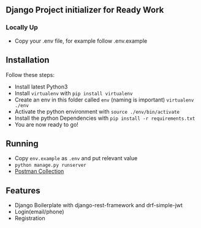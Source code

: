 ## Django Project initializer for Ready Work 
### Locally Up
- Copy your .env file, for example follow .env.example

## Installation

Follow these steps:
- Install latest Python3
- Install `virtualenv` with `pip install virtualenv`
- Create an env in this folder called `env` (naming is important) `virtualenv ./env`
- Activate the python environment with `source ./env/bin/activate`
- Install the python Dependencies with `pip install -r requirements.txt`
- You are now ready to go!

## Running
- Copy `env.example` as `.env` and put relevant value
- `python manage.py runserver`
- [Postman Collection](https://www.getpostman.com/collections/68de849dd7c6e44e6692)

## Features 
- Django Boilerplate with django-rest-framework and drf-simple-jwt 
- Login(email/phone)
- Registration

